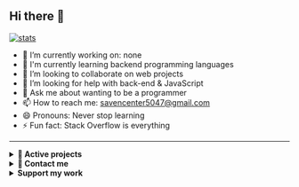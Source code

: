 ## Hi there 👋

[![stats](https://github-readme-stats.vercel.app/api?username=centered101&count_private=true&show_icons=true&hide_border=true&custom_title=📊&#8194;Centered101's&#8194;GitHub&#8194;stats&#8194;ครับน้อง&#8194;~~~&bg_color=00000000)](https://github.com/Centered101)

<!-- [![Anurag's GitHub stats](https://github-readme-stats.vercel.app/api?username=Centered101&theme=radical&count_private=true&show_icons=true&hide_border=true&custom_title=📊&#8194;Stats)](https://github.com/Centered101) -->

<!-- [![Languages](https://github-readme-stats.vercel.app/api/top-langs/?username=centered101&layout=compact&langs_count=10&hide_border=true&custom_title=🌐&#8194;Languages&bg_color=00000000)](https://github.com/Centered101) -->

<!-- [![Top Langs](https://github-readme-stats.vercel.app/api/top-langs/?username=Centered101&langs_count=8&hide_border=true&custom_title=🌐&#8194;Languages&#8194;🥴&bg_color=00000000)](https://github.com/Centered101) -->

<!-- **Centered101/Centered101** is a ✨ _special_ ✨ repository because its `README.md` (this file) appears on your GitHub profile.

Here are some ideas to get you started: -->

- 🔭 I’m currently working on: none
- 🌱 I'm currently learning backend programming languages
- 👯 I’m looking to collaborate on web projects
- 🤔 I’m looking for help with back-end & JavaScript
- 💬 Ask me about wanting to be a programmer
- 📫 How to reach me: savencenter5047@gmail.com
- 😄 Pronouns: Never stop learning
- ⚡ Fun fact: Stack Overflow is everything

<hr />

<details>
<summary>
<strong>🚀 Active projects</strong></summary>

#### web blog
	centered101-webfollow.web.app
#### web test project
	project-test-submission.web.app
 
 <!--[![Tes-D_Centered101](https://centered101-webfollow.web.app/images/Tes-D.png)
 ](https://centered101-webfollow.web.app/) -->

</details>

<details>
<summary>
<strong>💬 Contact me</strong></summary>
  
[![Instagram](https://img.shields.io/badge/Instagram-%23E4405F.svg?logo=Instagram&logoColor=white)](https://instagram.com/centered101)

</details>

<details>
<summary>
<strong>Support my work</strong></summary>

[!["Buy Me A Coffee"](https://www.buymeacoffee.com/assets/img/custom_images/orange_img.png)](https://www.buymeacoffee.com/Centered101)
[![ko-fi](https://ko-fi.com/img/githubbutton_sm.svg)
](https://ko-fi.com/centered101)

</details>

<!-- Proudly created by (@centered101) -->
